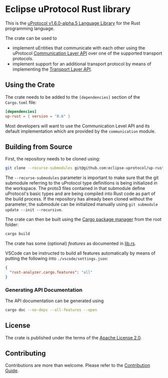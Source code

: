 # Eclipse uProtocol Rust library

This is the [uProtocol v1.6.0-alpha.5 Language Library](https://github.com/eclipse-uprotocol/uprotocol-spec/blob/v1.6.0-alpha.5/languages.adoc) for the Rust programming language.

The crate can be used to

* implement uEntities that communicate with each other using the uProtocol [Communication Layer API](https://github.com/eclipse-uprotocol/up-spec/blob/v1.6.0-alpha.5/up-l2/api.adoc) over one of the supported transport protocols.
* implement support for an additional transport protocol by means of implementing the [Transport Layer API](https://github.com/eclipse-uprotocol/up-spec/blob/v1.6.0-alpha.5/up-l1/README.adoc).

## Using the Crate
<!--
`uman~up-language-using~1`
Covers:
- req~up-language-documentation~
-->
The crate needs to be added to the `[dependencies]` section of the `Cargo.toml` file:

```toml
[dependencies]
up-rust = { version = "0.6" }
```

Most developers will want to use the Communication Level API and its default implementation
which are provided by the `communication` module.

## Building from Source
<!--
`uman~up-language-building~1`
Covers:
- req~up-language-documentation~1
-->

First, the repository needs to be cloned using:

```sh
git clone --recurse-submodules git@github.com:eclipse-uprotocol/up-rust
```

The `--recurse-submodules` parameter is important to make sure that the git submodule referring to the uProtocol type definitions is being initialized in the workspace. The proto3 files contained in that submodule define uProtocol's basic types and are being compiled into Rust code as part of the build process.
If the repository has already been cloned without the parameter, the submodule can be initialized manually using `git submodule update --init --recursive`.

The crate can then be built using the [Cargo package manager](https://doc.rust-lang.org/cargo/) from the root folder:
<!--
`impl~use-cargo-build-system~1`
Covers:
- req~up-language-build-sys~1
- req~up-language-build-deps~1
-->

```sh
cargo build
```

The crate has some (optional) _features_ as documented in [lib.rs](src/lib.rs).

VSCode can be instructed to build all features automatically by means of putting the following into `./vscode/settings.json`:

```json
{
  "rust-analyzer.cargo.features": "all"
}
```

### Generating API Documentation

The API documentation can be generated using

```sh
cargo doc --no-deps --all-features --open
```

## License

The crate is published under the terms of the [Apache License 2.0](LICENSE).

## Contributing

Contributions are more than welcome. Please refer to the [Contribution Guide](CONTRIBUTING.md).
